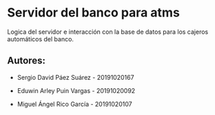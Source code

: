 # Servidor del banco para atms

Logica del servidor e interacción con la base de datos para los cajeros automáticos del banco.

## Autores:

- Sergio David Páez Suárez - 20191020167

- Eduwin Arley Puin Vargas - 20191020092

- Miguel Ángel Rico García - 20191020107
